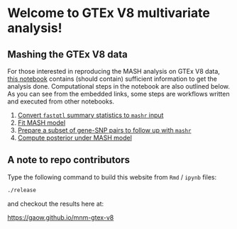 # Welcome to GTEx V8 multivariate analysis!

## Mashing the GTEx V8 data

For those interested in reproducing the MASH analysis on GTEx V8 data, 
[this notebook][mashr_wf] contains (should contain) sufficient information to get the analysis done.
Computational steps in the notebook are also outlined below. 
As you can see from the embedded links, some steps are workflows written and executed from other notebooks.

1. [Convert `fastqtl` summary statistics to `mashr` input][fastqtl_wf]
2. [Fit MASH model][mashr_wf]
3. [Prepare a subset of gene-SNP pairs to follow up with `mashr`][indep_qtl_wf]
4. [Compute posterior under MASH model][mashr_wf]

## A note to repo contributors

Type the following command to build this website from `Rmd` / `ipynb` files:

```bash
./release
```

and checkout the results here at:

https://gaow.github.io/mnm-gtex-v8

[mashr_wf]: https://gaow.github.io/mnm-gtex-v8/analysis/mashr_flashr_workflow.html
[fastqtl_wf]: https://gaow.github.io/mnm-gtex-v8/analysis/fastqtl_to_mash.html
[indep_qtl_wf]: https://gaow.github.io/mnm-gtex-v8/analysis/Independent_eQTL_Results.html
